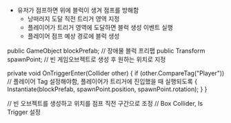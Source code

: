 - 유저가 점프하면 위에 블럭이 생겨 점프를 방해함
    - 낭떠러지 도달 직전 트리거 영역 지정
    - 플레이어가 트리거 영역에 도달하면 블럭 생성 이벤트 실행
    - 플레이어 점프 예상 경로에 블럭 생성

public GameObject blockPrefab; // 장애물 블럭 프리팹
public Transform spawnPoint; // 빈 게임오브젝트로 생성 후 원하는 위치로 지정

private void OnTriggerEnter(Collider other) {
	if (other.CompareTag("Player")) // 플레이어 Tag 설정해야함, 플레이어가 트리거에 진입했을 때 실행되도록
	{
		Instantiate(blockPrefab, spawnPoint.position, spawnPoint.rotation);
	}
}

// 빈 오브젝트를 생성하고 위치를 점프 직전 구간으로 조정
// Box Collider, Is Trigger 설정